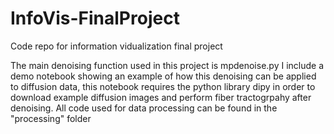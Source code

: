 # InfoVis-FinalProject
Code repo for information vidualization final project

The main denoising function used in this project is mpdenoise.py
I include a demo notebook showing an example of how this denoising can be applied to diffusion data, this notebook requires the python library dipy in order to download example diffusion images and perform fiber tractogrpahy after denoising.
All code used for data processing can be found in the "processing" folder

